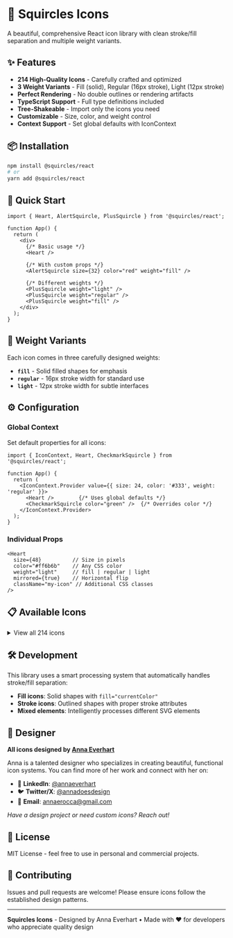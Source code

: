 # 🔸 Squircles Icons

A beautiful, comprehensive React icon library with clean stroke/fill separation and multiple weight variants.

## ✨ Features

- **214 High-Quality Icons** - Carefully crafted and optimized
- **3 Weight Variants** - Fill (solid), Regular (16px stroke), Light (12px stroke)  
- **Perfect Rendering** - No double outlines or rendering artifacts
- **TypeScript Support** - Full type definitions included
- **Tree-Shakeable** - Import only the icons you need
- **Customizable** - Size, color, and weight control
- **Context Support** - Set global defaults with IconContext

## 📦 Installation

```bash
npm install @squircles/react
# or
yarn add @squircles/react
```

## 🚀 Quick Start

```tsx
import { Heart, AlertSquircle, PlusSquircle } from '@squircles/react';

function App() {
  return (
    <div>
      {/* Basic usage */}
      <Heart />
      
      {/* With custom props */}
      <AlertSquircle size={32} color="red" weight="fill" />
      
      {/* Different weights */}
      <PlusSquircle weight="light" />
      <PlusSquircle weight="regular" />
      <PlusSquircle weight="fill" />
    </div>
  );
}
```

## 🎨 Weight Variants

Each icon comes in three carefully designed weights:

- **`fill`** - Solid filled shapes for emphasis
- **`regular`** - 16px stroke width for standard use  
- **`light`** - 12px stroke width for subtle interfaces

## ⚙️ Configuration

### Global Context

Set default properties for all icons:

```tsx
import { IconContext, Heart, CheckmarkSquircle } from '@squircles/react';

function App() {
  return (
    <IconContext.Provider value={{ size: 24, color: '#333', weight: 'regular' }}>
      <Heart />        {/* Uses global defaults */}
      <CheckmarkSquircle color="green" />  {/* Overrides color */}
    </IconContext.Provider>
  );
}
```

### Individual Props

```tsx
<Heart 
  size={48}          // Size in pixels
  color="#ff6b6b"    // Any CSS color
  weight="light"     // fill | regular | light
  mirrored={true}    // Horizontal flip
  className="my-icon" // Additional CSS classes
/>
```

## 📋 Available Icons

<details>
<summary>View all 214 icons</summary>

- Alert, AlertExclamation, AlertSquircle
- Apple, AppleBite, Avacado
- ArchiveMailbox, ArchiveMailboxFull
- Arrow icons (ChevronDown, ChevronUp, LeftArrow, etc.)
- Bag, BagBriefCase, BagShopping
- Basketball, BasketballCourt
- Battery, BatterCharge
- Bell notifications, Bookmark
- Calendar variants, Camera
- Chat, Checkmark, CheckmarkSquircle
- Clock, Cloud (Download, Upload)
- Coffee, Cup variants
- Dashboard, Download, Upload
- Email, File management
- Heart, HeartBroken, HeartRate
- Home, House variants
- Information, Lock/Unlock
- Media controls (Play, Pause, Stop)
- Navigation arrows, Plus/Minus
- Search, Settings, Shopping
- User management
- And many more...

</details>

## 🛠️ Development

This library uses a smart processing system that automatically handles stroke/fill separation:

- **Fill icons**: Solid shapes with `fill="currentColor"`
- **Stroke icons**: Outlined shapes with proper stroke attributes
- **Mixed elements**: Intelligently processes different SVG elements

## 🎨 Designer

**All icons designed by [Anna Everhart](https://www.linkedin.com/in/annadoesdesign/)**

Anna is a talented designer who specializes in creating beautiful, functional icon systems. You can find more of her work and connect with her on:

- 🔗 **LinkedIn**: [@annaeverhart](https://www.linkedin.com/in/annadoesdesign/)
- 🐦 **Twitter/X**: [@annadoesdesign](https://twitter.com/annadoesdesign)
- 📧 **Email**: annaerocca@gmail.com

*Have a design project or need custom icons? Reach out!*

## 📄 License

MIT License - feel free to use in personal and commercial projects.

## 🤝 Contributing

Issues and pull requests are welcome! Please ensure icons follow the established design patterns.

---

**Squircles Icons** - Designed by Anna Everhart • Made with ❤️ for developers who appreciate quality design
